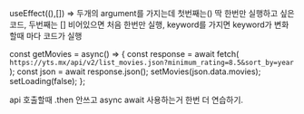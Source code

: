 useEffect((),[]) => 두개의 argument를 가지는데 첫번째는() 딱 한번만 실행하고 싶은 코드, 
두번째는 [] 비어있으면 처음 한번만 실행, keyword를 가지면 keyword가 변화할때 마다 코드가 실행 

const getMovies = async() => {
    const response = await fetch(
        `https://yts.mx/api/v2/list_movies.json?minimum_rating=8.5&sort_by=year`
        );
        const json = await response.json();
        setMovies(json.data.movies);
        setLoading(false);
    };

api 호출할때 .then 안쓰고 async await 사용하는거 한번 더 연습하기.